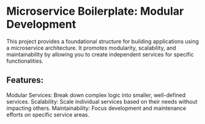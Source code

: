# Microservice Boilerplate: Modular Development

This project provides a foundational structure for building applications using a microservice architecture. It promotes modularity, scalability, and maintainability by allowing you to create independent services for specific functionalities.

## Features:

Modular Services: Break down complex logic into smaller, well-defined services.
Scalability: Scale individual services based on their needs without impacting others.
Maintainability: Focus development and maintenance efforts on specific service areas.
